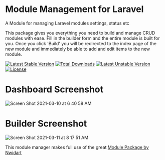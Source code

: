 # Module Management for Laravel
A Module for managing Laravel modules settings, status etc

This package gives you everything you need to build and manage CRUD modules with ease. Fill in the builder form and the entire module is built for you. Once you click 'Build' you will be redirected to the index page of the new module and immediately be able to add and edit items to the new module. 


[![Latest Stable Version](https://poser.pugx.org/simplepleb/modulemanager-module/v)](//packagist.org/packages/simplepleb/modulemanager-module) [![Total Downloads](https://poser.pugx.org/simplepleb/modulemanager-module/downloads)](//packagist.org/packages/simplepleb/modulemanager-module) [![Latest Unstable Version](https://poser.pugx.org/simplepleb/modulemanager-module/v/unstable)](//packagist.org/packages/simplepleb/modulemanager-module) [![License](https://poser.pugx.org/simplepleb/modulemanager-module/license)](//packagist.org/packages/simplepleb/modulemanager-module)

# Dashboard Screenshot

![Screen Shot 2021-03-10 at 6 40 58 AM](https://user-images.githubusercontent.com/79759974/110624073-bb5f4980-816b-11eb-98bb-cfc0481c295c.png)


# Builder Screenshot

![Screen Shot 2021-03-11 at 8 17 51 AM](https://user-images.githubusercontent.com/79759974/110793210-5a567500-8242-11eb-8849-68e0bc033a57.png)

This module manager makes full use of the great [Module Package by Nwidart](https://nwidart.com/laravel-modules/v6/introduction)

